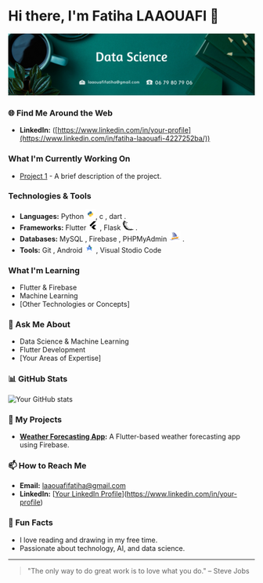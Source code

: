 # Hi there, I'm Fatiha LAAOUAFI 👋
<img src="image.png"></img>
### 🌐 Find Me Around the Web
- **LinkedIn:** ([https://www.linkedin.com/in/your-profile](https://www.linkedin.com/in/fatiha-laaouafi-4227252ba/))

###  What I'm Currently Working On
- [Project 1](https://github.com/LAAOUAFIFATIHA/project1) - A brief description of the project.

###  Technologies & Tools
- **Languages:** Python  <img src="python.png" style="wiedth:35px; height:20px"></img>, c , dart .
- **Frameworks:** Flutter <img src="9055802_bxl_flutter_icon.png" style="wiedth:35px; height:20px"></img> , Flask <img src="flask.png" style="wiedth:35px; height:20px"></img> .
- **Databases:** MySQL  , Firebase , PHPMyAdmin <img src="myPhp.png" style="wiedth:35px; height:20px"></img> .
- **Tools:** Git , Android <img src="Android.png" style="wiedth:35px; height:20px"></img> , Visual Stodio Code


###  What I'm Learning
- Flutter & Firebase
- Machine Learning
- [Other Technologies or Concepts]

### 💬 Ask Me About
- Data Science & Machine Learning
- Flutter Development
- [Your Areas of Expertise]

### 📊 GitHub Stats
![Your GitHub stats](https://github-readme-stats.vercel.app/api?username=your-username&show_icons=true&theme=radical)

### 🚀 My Projects
- **[Weather Forecasting App](https://github.com/your-username/weather-app):** A Flutter-based weather forecasting app using Firebase.


### 📫 How to Reach Me
- **Email:** [laaouafifatiha@gmail.com](mailto:your.email@example.com)
- **LinkedIn:** [[Your LinkedIn Profile](https://www.linkedin.com/in/fatiha-laaouafi-4227252ba/)](https://www.linkedin.com/in/your-profile)

### 🎯 Fun Facts
- I love reading and drawing in my free time.
- Passionate about technology, AI, and data science.

---

> "The only way to do great work is to love what you do." – Steve Jobs


